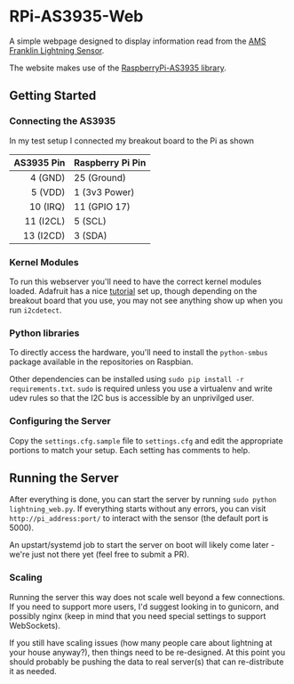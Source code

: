 RPi-AS3935-Web
==============

A simple webpage designed to display information read from the
[AMS Franklin Lightning Sensor](http://www.ams.com/eng/Products/RF-Products/Lightning-Sensor/AS3935).

The website makes use of the [RaspberryPi-AS3935 library](https://github.com/pcfens/RaspberryPi-AS3935).

## Getting Started

### Connecting the AS3935

In my test setup I connected my breakout board to the Pi as shown

| AS3935 Pin | Raspberry Pi Pin |
| ---------: | :--------------- |
| 4 (GND)    | 25 (Ground)      |
| 5 (VDD)    | 1 (3v3 Power)    |
| 10 (IRQ)   | 11 (GPIO 17)     |
| 11 (I2CL)  | 5 (SCL)          |
| 13 (I2CD)  | 3 (SDA)          |


### Kernel Modules

To run this webserver you'll need to have the correct kernel modules loaded.  Adafruit has a nice
[tutorial](http://learn.adafruit.com/adafruits-raspberry-pi-lesson-4-gpio-setup/configuring-i2c)
set up, though depending on the breakout board that you use, you may 
not see anything show up when you run `i2cdetect`.

### Python libraries

To directly access the hardware, you'll need to install the `python-smbus` package available in
the repositories on Raspbian.

Other dependencies can be installed using `sudo pip install -r requirements.txt`. `sudo` is required
unless you use a virtualenv and write udev rules so that the I2C bus is accessible by an
unprivilged user.

### Configuring the Server

Copy the `settings.cfg.sample` file to `settings.cfg` and edit the appropriate
portions to match your setup. Each setting has comments to help.

## Running the Server

After everything is done, you can start the server by running `sudo python lightning_web.py`. If
everything starts without any errors, you can visit `http://pi_address:port/` to interact
with the sensor (the default port is 5000).

An upstart/systemd job to start the server on boot will likely come later - we're just not there
yet (feel free to submit a PR).

### Scaling

Running the server this way does not scale well beyond a few connections. If you need to
support more users, I'd suggest looking in to gunicorn, and possibly nginx (keep in
mind that you need special settings to support WebSockets).

If you still have scaling issues (how many people care about lightning at your house anyway?),
then things need to be re-designed. At this point you should probably be pushing the data
to real server(s) that can re-distribute it as needed.


